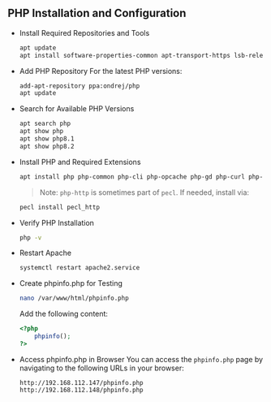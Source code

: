 

## PHP Installation and Configuration

* Install Required Repositories and Tools

  ```bash
  apt update
  apt install software-properties-common apt-transport-https lsb-release ca-certificates wget unzip pwgen nano
  ```

* Add PHP Repository
  For the latest PHP versions:

  ```bash
  add-apt-repository ppa:ondrej/php
  apt update
  ```

* Search for Available PHP Versions

  ```bash
  apt search php
  apt show php
  apt show php8.1
  apt show php8.2
  ```

* Install PHP and Required Extensions

  ```bash
  apt install php php-common php-cli php-opcache php-gd php-curl php-mysql php-xml php-mbstring php-pear php-mbstring php-http php-session
  ```

  > Note: `php-http` is sometimes part of `pecl`. If needed, install via:

  ```bash
  pecl install pecl_http
  ```

* Verify PHP Installation

  ```bash
  php -v
  ```

* Restart Apache

  ```bash
  systemctl restart apache2.service
  ```

* Create phpinfo.php for Testing

  ```bash
  nano /var/www/html/phpinfo.php
  ```

  Add the following content:

  ```php
  <?php
      phpinfo();
  ?>
  ```

* Access phpinfo.php in Browser
  You can access the `phpinfo.php` page by navigating to the following URLs in your browser:

  ```
  http://192.168.112.147/phpinfo.php
  http://192.168.112.148/phpinfo.php
  ```


